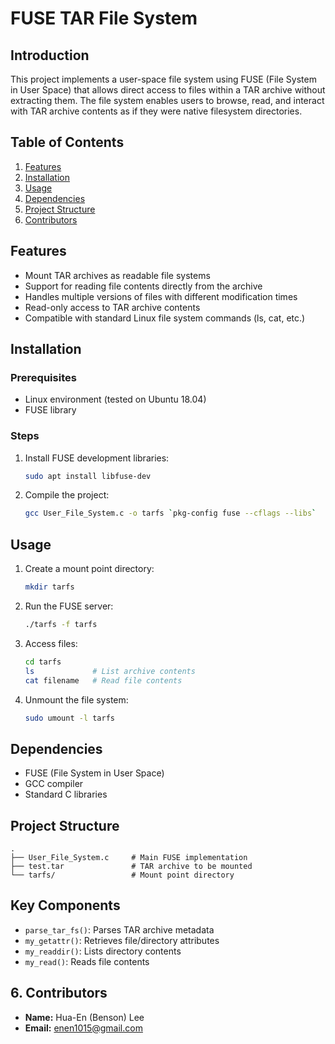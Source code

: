 # FUSE TAR File System

## Introduction

This project implements a user-space file system using FUSE (File System in User Space) that allows direct access to files within a TAR archive without extracting them. The file system enables users to browse, read, and interact with TAR archive contents as if they were native filesystem directories.

## Table of Contents

1. [Features](#features)
2. [Installation](#installation)
3. [Usage](#usage)
4. [Dependencies](#dependencies)
5. [Project Structure](#project-structure)
6. [Contributors](#contributors)

## Features

- Mount TAR archives as readable file systems
- Support for reading file contents directly from the archive
- Handles multiple versions of files with different modification times
- Read-only access to TAR archive contents
- Compatible with standard Linux file system commands (ls, cat, etc.)

## Installation

### Prerequisites

- Linux environment (tested on Ubuntu 18.04)
- FUSE library

### Steps

1. Install FUSE development libraries:
   ```bash
   sudo apt install libfuse-dev
   ```

2. Compile the project:
   ```bash
   gcc User_File_System.c -o tarfs `pkg-config fuse --cflags --libs`
   ```

## Usage

1. Create a mount point directory:
   ```bash
   mkdir tarfs
   ```

2. Run the FUSE server:
   ```bash
   ./tarfs -f tarfs
   ```

3. Access files:
   ```bash
   cd tarfs
   ls             # List archive contents
   cat filename   # Read file contents
   ```

4. Unmount the file system:
   ```bash
   sudo umount -l tarfs
   ```

## Dependencies

- FUSE (File System in User Space)
- GCC compiler
- Standard C libraries

## Project Structure

```
.
├── User_File_System.c     # Main FUSE implementation
├── test.tar               # TAR archive to be mounted
└── tarfs/                 # Mount point directory
```

## Key Components

- `parse_tar_fs()`: Parses TAR archive metadata
- `my_getattr()`: Retrieves file/directory attributes
- `my_readdir()`: Lists directory contents
- `my_read()`: Reads file contents

## 6. Contributors
- **Name:** Hua-En (Benson) Lee
- **Email:** enen1015@gmail.com
